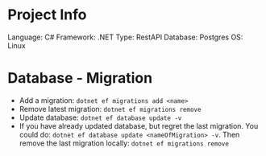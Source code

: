 # Project Info

Language: C#
Framework: .NET
Type: RestAPI
Database: Postgres
OS: Linux


# Database - Migration 

-  Add a migration: `dotnet ef migrations add <name>`
-  Remove latest migration: `dotnet ef migrations remove`
-  Update database: `dotnet ef database update -v`
-  If you have already updated database, but regret the last migration. You could do: `dotnet ef database update <nameOfMigration> -v`. Then remove the last migration locally: `dotnet ef migrations remove`  
